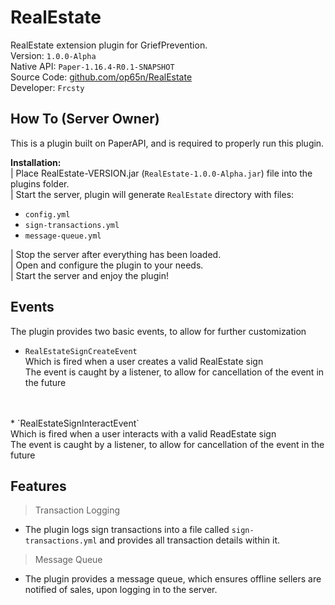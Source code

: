 # RealEstate
RealEstate extension plugin for GriefPrevention.
<br>
Version: `1.0.0-Alpha` <br>
Native API: `Paper-1.16.4-R0.1-SNAPSHOT` <br>
Source Code: <a href="https://github.com/op65n/RealEstate">github.com/op65n/RealEstate</a> <br>
Developer: `Frcsty` <br>

## How To (Server Owner)
This is a plugin built on PaperAPI, and is required to properly run this plugin.

<b>Installation:</b> <br>
| Place RealEstate-VERSION.jar (`RealEstate-1.0.0-Alpha.jar`) file into the plugins folder. <br>
| Start the server, plugin will generate `RealEstate` directory with files:
 * `config.yml`
 * `sign-transactions.yml`
 * `message-queue.yml` <br>
 
| Stop the server after everything has been loaded. <br>
| Open and configure the plugin to your needs. <br>
| Start the server and enjoy the plugin!

## Events
The plugin provides two basic events, to allow for further customization <br>

 * `RealEstateSignCreateEvent` <br>
Which is fired when a user creates a valid RealEstate sign <br>
The event is caught by a listener, to allow for cancellation of the event in the future <br>
<br>
<br>
 * `RealEstateSignInteractEvent` <br>
Which is fired when a user interacts with a valid ReadEstate sign <br>
The event is caught by a listener, to allow for cancellation of the event in the future <br>

## Features
> Transaction Logging 

 - The plugin logs sign transactions into a file called `sign-transactions.yml` and provides all transaction 
 details within it.

> Message Queue

- The plugin provides a message queue, which ensures offline sellers are notified of sales,
upon logging in to the server.